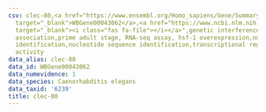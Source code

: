 ```yaml
---
csv: clec-80,<a href="https://www.ensembl.org/Homo_sapiens/Gene/Summary?db=core;g=WBGene00043062"
  target="_blank">WBGene00043062</a>,<a href="https://www.ncbi.nlm.nih.gov/pubmed/30894454"
  target="_blank"><i class="fas fa-file"></i></a>",genetic interference,functional
  association,prime adult stage, RNA-seq assay, hsf-1 overexpression,nucleotide sequence
  identification,nucleotide sequence identification,transcriptional regulation,up-regulates
  activity
data_alias: clec-80
data_id: WBGene00043062
data_numevidence: 1
data_species: Caenorhabditis elegans
data_taxid: '6239'
title: clec-80
---
```

